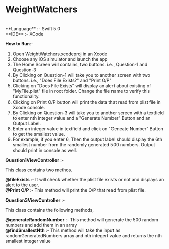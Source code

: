 # WeightWatchers<br />
<br />
**Language** :- Swift 5.0<br />
**IDE** :- XCode <br />

**How to Run**:-  <br />
1. Open WeightWatchers.xcodeproj in an Xcode <br />
2. Choose any iOS simulator and launch the app <br />
3. The Home Screen will contains, two buttons. i.e., Question-1 and Question-3 <br />
4. By Clicking on Question-1 will take you to another screen with two buttons. i.e., "Does File Exists?" and "Print O/P" <br />
5. Clicking on "Does File Exists" will display an alert about existing of "MyFile.plist" file in root folder. Change the file name to verify this functionality.  <br />
6. Clicking on Print O/P button will print the data that read from plist file in Xcode console.  <br />
7. By Clicking on Question-3 will take you to another screen with a textfield to enter nth integer value and a "Generate Number" Button and an Output Label.  <br />
8. Enter an integer value in textfield and click on "Geneate Number" Button to get the smallest value.  <br />
9. For example, if you enter 6, Then the output label should display the 6th smallest number from the randomly generated 500 numbers. Output should print in console as well. <br />

**Question1ViewController** :-  <br />

This class contains two methos. <br />

**@fileExists** :- It will check whether the plist file exists or not and displays an alert to the user. <br />
**@Print O/P** :- This method will print the O/P that read from plist file. <br />

**Question3ViewController** :-  <br />

This class contains the following methods, <br />

**@generateRandomNumber** :-  This method will generate the 500 random numbers and add them in an array <br />
**@findSmallestNth** :- This method will take the input as randomGeneratedNumbers array and nth integert value and returns the nth smallest integer value<br />
